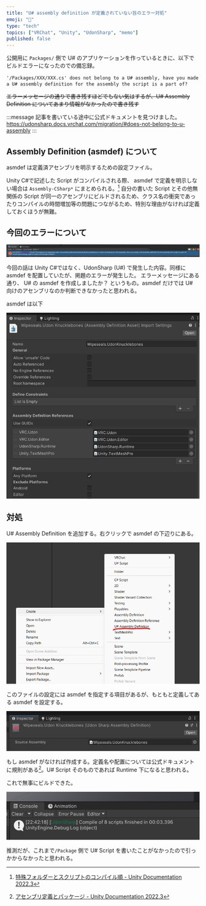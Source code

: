 ```yaml
---
title: "U# assembly definition が定義されていない旨のエラー対処"
emoji: "🍣"
type: "tech"
topics: ["VRChat", "Unity", "UdonSharp", "memo"]
published: false
---
```


公開用に `Packages/` 側で U# のアプリケーションを作っているときに、以下でビルドエラーになったのでの備忘録。

```log
'/Packages/XXX/XXX.cs' does not belong to a U# assembly, have you made a U# assembly definition for the assembly the script is a part of?
```

~~エラーメッセージの通りで書き残すほどでもない気はするが、U# Assembly Definition についてあまり情報がなかったので書き残す~~

:::message
記事を書いている途中に公式ドキュメントを見つけました。 <https://udonsharp.docs.vrchat.com/migration/#does-not-belong-to-u-assembly>
:::

## Assembly Definition (asmdef) について

asmdef は定義済アセンブリを明示するための設定ファイル。

Unity C#で記述した Script がコンパイルされる際、 asmdef で定義を明示しない場合は `Assembly-CSharp*` にまとめられる。[^1]
自分の書いた Script とその他無関係の Script が同一のアセンブリにビルドされるため、クラス名の衝突であったりコンパイルの時間増加等の問題につながるため、特別な理由がなければ定義しておくほうが無難。

[^1]: [特殊フォルダーとスクリプトのコンパイル順 - Unity Documentation 2022.3](https://docs.unity3d.com/ja/2022.3/Manual/ScriptCompileOrderFolders.html)

## 今回のエラーについて

![error.png](/images/ffb5f8a167a6b2/error.png)

今回の話は Unity C#ではなく、UdonSharp (U#) で発生した内容。同様に asmdef を配置していたが、掲題のエラーが発生した。
エラーメッセージにある通り、 U# の asmdef を作成しましたか？ というもの。asmdef だけでは U# 向けのアセンブリなのか判断できなかったと思われる。

asmdef は以下

![asmdef.png](/images/ffb5f8a167a6b2/asmdef.png)

## 対処

U# Assembly Definition を追加する。右クリックで asmdef の下辺りにある。

![contextmenu.png](/images/ffb5f8a167a6b2/contextmenu.png)

このファイルの設定には asmdef を指定する項目があるが、もともと定義してある asmdef を設定する。

![usharp-asmdef.png](/images/ffb5f8a167a6b2/usharp-asmdef.png)

もし asmdef がなければ作成する。定義名や配置については公式ドキュメントに規則がある[^2]。U# Script そのものであれば Runtime 下になると思われる。

[^2]: [アセンブリ定義とパッケージ - Unity Documentation 2022.3](https://docs.unity3d.com/ja/2022.2/Manual/cus-asmdef.html)

これで無事にビルドできた。

![buildpass.png](/images/ffb5f8a167a6b2/buildpass.png)

推測だが、これまで`/Package` 側で U# Script を書いたことがなかったので引っかからなかったと思われる。
